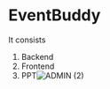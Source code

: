 # EventBuddy




It consists
1. Backend
2. Frontend
3. PPT![ADMIN (2)](https://user-images.githubusercontent.com/110085555/196942422-6ed1c0de-20b8-4b99-bd3f-0e8f2148faf3.png)
